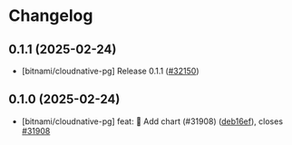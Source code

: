 # Changelog

## 0.1.1 (2025-02-24)

* [bitnami/cloudnative-pg] Release 0.1.1 ([#32150](https://github.com/bitnami/charts/pull/32150))

## 0.1.0 (2025-02-24)

* [bitnami/cloudnative-pg] feat: :tada: Add chart (#31908) ([deb16ef](https://github.com/bitnami/charts/commit/deb16ef112278a16df01c33b290f3dae1011d104)), closes [#31908](https://github.com/bitnami/charts/issues/31908)
